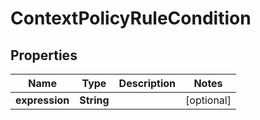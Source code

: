 

# ContextPolicyRuleCondition


## Properties

| Name | Type | Description | Notes |
|------------ | ------------- | ------------- | -------------|
|**expression** | **String** |  |  [optional] |




